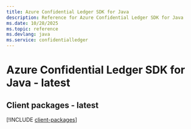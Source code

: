 ```yaml
---
title: Azure Confidential Ledger SDK for Java
description: Reference for Azure Confidential Ledger SDK for Java
ms.date: 10/28/2025
ms.topic: reference
ms.devlang: java
ms.service: confidentialledger
---
```

# Azure Confidential Ledger SDK for Java - latest

## Client packages - latest
[!INCLUDE [client-packages](confidential-ledger-client-index.md)]